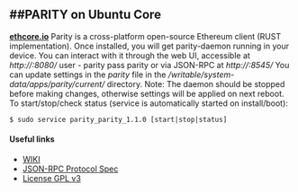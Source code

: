 ##PARITY on Ubuntu Core
------
**[ethcore.io](https://ethcore.io)**
Parity is a cross-platform open-source Ethereum client (RUST implementation).
Once installed, you will get parity-daemon running in your device. You can interact with it through the web UI, accessible at *http://<your-ip-or-host>:8080/* user - parity pass parity or via JSON-RPC at *http://<your-ip-or-host>:8545/*
You can update settings in the *parity* file in the */writable/system-data/apps/parity/current/* directory. 
Note: The daemon should be stopped before making changes, otherwise settings will be applied on next reboot.
To start/stop/check status (service is automatically started on install/boot):

    $ sudo service parity_parity_1.1.0 [start|stop|status]

#### Useful links
* [WIKI](https://github.com/ethcore/parity-snappy/wiki)
* [JSON-RPC Protocol Spec](https://ethereumbuilders.gitbooks.io/guide/content/en/ethereum_json_rpc.html)
* [License GPL v3 ](http://www.gnu.org/licenses/gpl-3.0.en.html)
